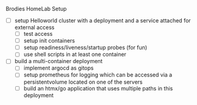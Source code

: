 Brodies HomeLab Setup
- [ ] setup Helloworld cluster with a deployment and a service attached for external access
  - [ ] test access
  - [ ] setup init containers
  - [ ] setup readiness/liveness/startup probes (for fun)
  - [ ] use shell scripts in at least one container
- [ ] build a multi-container deployment
  - [ ] implement argocd as gitops
  - [ ] setup prometheus for logging which can be accessed via a persistentvolume located on one of the servers
  - [ ] build an htmx/go application that uses multiple paths in this deployment
